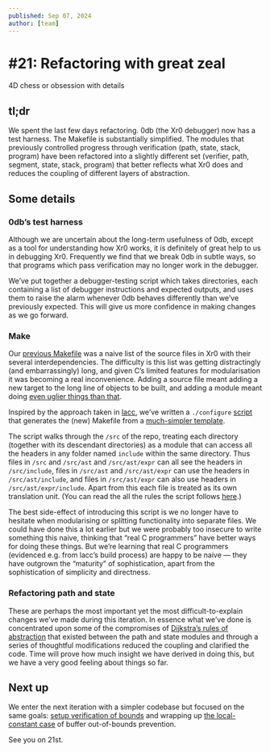 ```yaml
---
published: Sep 07, 2024
author: [team]
---
```


# #21: Refactoring with great zeal

4D chess or obsession with details

## tl;dr

We spent the last few days refactoring. 0db (the Xr0 debugger) now has a test
harness. The Makefile is substantially simplified. The modules that previously
controlled progress through verification (path, state, stack, program) have been
refactored into a slightly different set (verifier, path, segment, state, stack,
program) that better reflects what Xr0 does and reduces the coupling of
different layers of abstraction.

## Some details

### 0db’s test harness

Although we are uncertain about the long-term usefulness of 0db, except as a
tool for understanding how Xr0 works, it is definitely of great help to us in
debugging Xr0. Frequently we find that we break 0db in subtle ways, so that
programs which pass verification may no longer work in the debugger.

We’ve put together a debugger-testing script which takes directories, each
containing a list of debugger instructions and expected outputs, and uses them
to raise the alarm whenever 0db behaves differently than we’ve previously
expected. This will give us more confidence in making changes as we go forward.

### Make

Our [previous
Makefile](https://github.com/xr0-org/xr0/blob/4b1bec8aee7118fc3aa0e9b0afafd1963ac88e03/Makefile)
was a naive list of the source files in Xr0 with their several
interdependencies. The difficulty is this list was getting distractingly (and
embarrassingly) long, and given C’s limited features for modularisation it was
becoming a real inconvenience. Adding a source file meant adding a new target to
the long line of objects to be built, and adding a module meant doing [even
uglier things than
that](https://github.com/xr0-org/xr0/blob/4b1bec8aee7118fc3aa0e9b0afafd1963ac88e03/src/ast/ast.c#L11).

Inspired by the approach taken in
[lacc](https://github.com/larmel/lacc/blob/master/configure#L133), we’ve written
a `./configure`
[script](https://github.com/xr0-org/xr0/blob/3f2abe49f9ea57e0ec81ce26c3fdd249480e7ea2/configure)
that generates the (new) Makefile from a [much-simpler
template](https://github.com/xr0-org/xr0/blob/3f2abe49f9ea57e0ec81ce26c3fdd249480e7ea2/scripts/tmpl.mk).

The script walks through the `/src` of the repo, treating each directory
(together with its descendant directories) as a module that can access all the
headers in any folder named `include` within the same directory. Thus files in
`/src` and `/src/ast` and `/src/ast/expr` can all see the headers in
`/src/include`, files in `/src/ast` and `/src/ast/expr` can use the headers in
`/src/ast/include`, and files in `/src/ast/expr` can also use headers in
`/src/ast/expr/include`. Apart from this each file is treated as its own
translation unit. (You can read the all the rules the script follows
[here](https://github.com/xr0-org/xr0/blob/3f2abe49f9ea57e0ec81ce26c3fdd249480e7ea2/configure#L9).)

The best side-effect of introducing this script is we no longer have to hesitate
when modularising or splitting functionality into separate files. We could have
done this a lot earlier but we were probably too insecure to write something
this naive, thinking that “real C programmers” have better ways for doing these
things. But we’re learning that real C programmers (evidenced e.g. from lacc’s
build process) are happy to be naive — they have outgrown the “maturity” of
sophistication, apart from the sophistication of simplicity and directness.

### Refactoring path and state

These are perhaps the most important yet the most difficult-to-explain changes
we’ve made during this iteration. In essence what we’ve done is concentrated
upon some of the compromises of [Dijkstra’s rules of
abstraction](https://www.cs.utexas.edu/~EWD/transcriptions/EWD02xx/EWD273.html)
that existed between the path and state modules and through a series of
thoughtful modifications reduced the coupling and clarified the code. Time will
prove how much insight we have derived in doing this, but we have a very good
feeling about things so far.

## Next up

We enter the next iteration with a simpler codebase but focused on the same
goals: [setup verification of bounds](https://xr0.dev/learn#avoiding-double-frees-with-setups)
and wrapping up [the local-constant case](https://github.com/xr0-org/xr0/issues/58) of buffer
out-of-bounds prevention.

See you on 21st.
